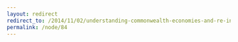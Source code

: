 ```yaml
---
layout: redirect
redirect_to: /2014/11/02/understanding-commonwealth-economies-and-re-interpreting-darwinism
permalink: /node/84
---
```

